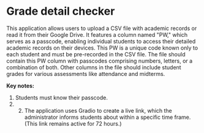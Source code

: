 # Grade detail checker

This application allows users to upload a CSV file with academic records or read it from their Google Drive. 
It features a column named "PW," which serves as a passcode, enabling individual students to access their detailed academic records on their devices. 
This PW is a unique code known only to each student and must be pre-recorded in the CSV file. 
The file should contain this PW column with passcodes comprising numbers, letters, or a combination of both. 
Other columns in the file should include student grades for various assessments like attendance and midterms. 

**Key notes:** 
1) Students must know their passcode.
2) 2) The application uses Gradio to create a live link, which the administrator informs students about within a specific time frame. (This link remains active for 72 hours.)
